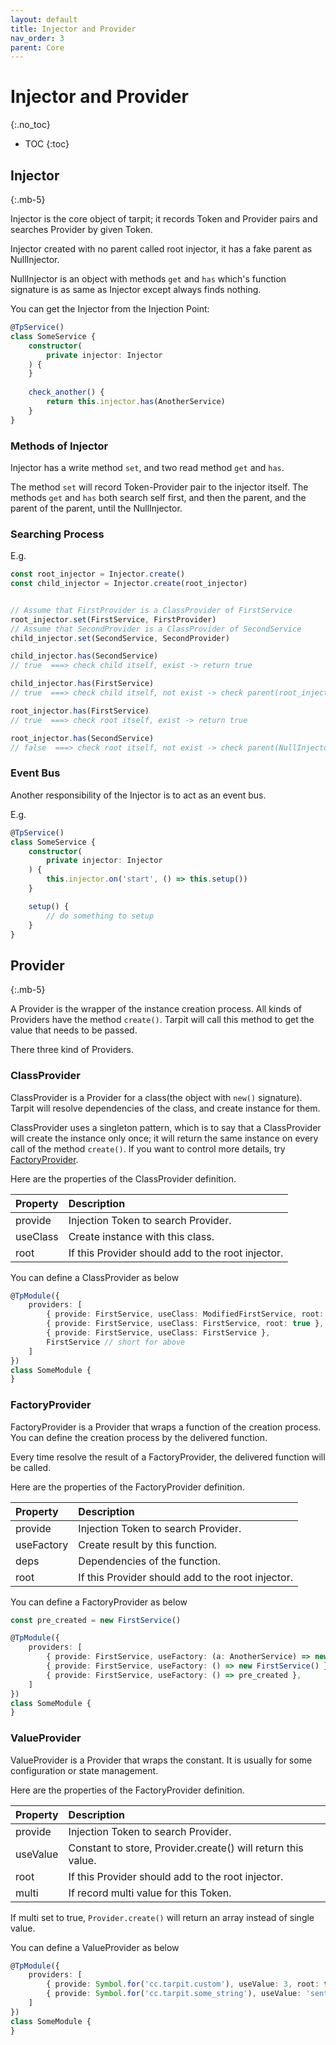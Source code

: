 ```yaml
---
layout: default
title: Injector and Provider
nav_order: 3
parent: Core
---
```


# Injector and Provider
{:.no_toc}

- TOC
{:toc}

## Injector
{:.mb-5}

Injector is the core object of tarpit; it records Token and Provider pairs and searches Provider by given Token.

Injector created with no parent called root injector, it has a fake parent as NullInjector.

NullInjector is an object with methods `get` and `has` which's function signature is as same as Injector except always finds nothing.

You can get the Injector from the Injection Point:

```typescript
@TpService()
class SomeService {
    constructor(
        private injector: Injector
    ) {
    }
    
    check_another() {
        return this.injector.has(AnotherService)
    }
}
```

### Methods of Injector

Injector has a write method `set`, and two read method `get` and `has`.

The method `set` will record Token-Provider pair to the injector itself.
The methods `get` and `has` both search self first, and then the parent, and the parent of the parent, until the NullInjector.

### Searching Process

E.g.

```typescript
const root_injector = Injector.create()
const child_injector = Injector.create(root_injector)


// Assume that FirstProvider is a ClassProvider of FirstService
root_injector.set(FirstService, FirstProvider) 
// Assume that SecondProvider is a ClassProvider of SecondService
child_injector.set(SecondService, SecondProvider) 

child_injector.has(SecondService) 
// true  ===> check child itself, exist -> return true

child_injector.has(FirstService) 
// true  ===> check child itself, not exist -> check parent(root_injector), exist -> return true

root_injector.has(FirstService) 
// true  ===> check root itself, exist -> return true

root_injector.has(SecondService) 
// false  ===> check root itself, not exist -> check parent(NullInjector) -> return false
```

### Event Bus

Another responsibility of the Injector is to act as an event bus.

E.g.

```typescript
@TpService()
class SomeService {
    constructor(
        private injector: Injector
    ) {
        this.injector.on('start', () => this.setup())
    }

    setup() {
        // do something to setup
    }
}
```

## Provider
{:.mb-5}

A Provider is the wrapper of the instance creation process. All kinds of Providers have the method `create()`. 
Tarpit will call this method to get the value that needs to be passed.

There three kind of Providers.

### ClassProvider

ClassProvider is a Provider for a class(the object with `new()` signature).
Tarpit will resolve dependencies of the class, and create instance for them.

ClassProvider uses a singleton pattern, which is to say that a ClassProvider will create the instance only once; 
it will return the same instance on every call of the method `create()`.
If you want to control more details, try [FactoryProvider](#factoryprovider).

Here are the properties of the ClassProvider definition.

| Property  | Description                                       |
|:----------|:--------------------------------------------------|
| provide   | Injection Token to search Provider.               |
| useClass  | Create instance with this class.                  |
| root      | If this Provider should add to the root injector. |

You can define a ClassProvider as below

```typescript
@TpModule({
    providers: [
        { provide: FirstService, useClass: ModifiedFirstService, root: true },
        { provide: FirstService, useClass: FirstService, root: true },
        { provide: FirstService, useClass: FirstService },
        FirstService // short for above
    ]
})
class SomeModule {
}
```

### FactoryProvider

FactoryProvider is a Provider that wraps a function of the creation process.
You can define the creation process by the delivered function.

Every time resolve the result of a FactoryProvider, the delivered function will be called.

Here are the properties of the FactoryProvider definition.

| Property  | Description                                       |
|:----------|:--------------------------------------------------|
| provide   | Injection Token to search Provider.               |
| useFactory| Create result by this function.                   |
| deps      | Dependencies of the function.                     |
| root      | If this Provider should add to the root injector. |

You can define a FactoryProvider as below

```typescript
const pre_created = new FirstService()

@TpModule({
    providers: [
        { provide: FirstService, useFactory: (a: AnotherService) => new FirstService(), deps: [ AnotherService ] },
        { provide: FirstService, useFactory: () => new FirstService() },
        { provide: FirstService, useFactory: () => pre_created },
    ]
})
class SomeModule {
}
```

### ValueProvider

ValueProvider is a Provider that wraps the constant.
It is usually for some configuration or state management.

Here are the properties of the FactoryProvider definition.

| Property  | Description                                                   |
|:----------|:--------------------------------------------------------------|
| provide   | Injection Token to search Provider.                           |
| useValue  | Constant to store, Provider.create() will return this value.  |
| root      | If this Provider should add to the root injector.             |
| multi     | If record multi value for this Token.                   |

If multi set to true, `Provider.create()` will return an array instead of single value.

You can define a ValueProvider as below

```typescript
@TpModule({
    providers: [
        { provide: Symbol.for('cc.tarpit.custom'), useValue: 3, root: true}, 
        { provide: Symbol.for('cc.tarpit.some_string'), useValue: 'sentence', multi: true }, 
    ]
})
class SomeModule {
}
```
